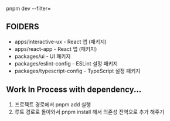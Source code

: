 pnpm dev --filter=

## FOlDERS

- apps/interactive-ux - React 앱 (패키지)
- apps/react-app - React 앱 (패키지)
- packages/ui - UI 패키지
- packages/eslint-config - ESLint 설정 패키지
- packages/typescript-config - TypeScript 설정 패키지

## Work In Process with dependency...

1. 프로젝트 경로에서 pnpm add 실행
2. 루트 경로로 돌아와서 pnpm install 해서 의존성 전역으로 추가 해주기

